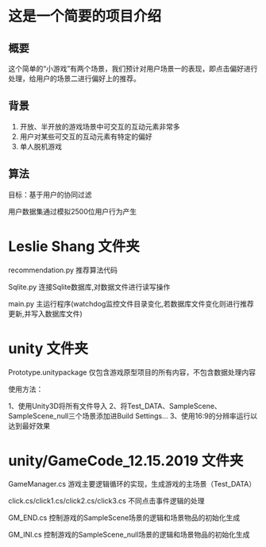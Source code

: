 # 这是一个简要的项目介绍

## 概要

这个简单的“小游戏”有两个场景，我们预计对用户场景一的表现，即点击偏好进行处理，给用户的场景二进行偏好上的推荐。

## 背景

1. 开放、半开放的游戏场景中可交互的互动元素非常多
2. 用户对某些可交互的互动元素有特定的偏好
3. 单人脱机游戏

## 算法

目标：基于用户的协同过滤

用户数据集通过模拟2500位用户行为产生



# Leslie Shang 文件夹

recommendation.py 推荐算法代码

Sqlite.py 连接Sqlite数据库,对数据文件进行读写操作

main.py 主运行程序(watchdog监控文件目录变化,若数据库文件变化则进行推荐更新,并写入数据库文件)

# unity 文件夹

Prototype.unitypackage 仅包含游戏原型项目的所有内容，不包含数据处理内容

使用方法：

1、使用Unity3D将所有文件导入
2、将Test_DATA、SampleScene、SampleScene_null三个场景添加进Build Settings...
3、使用16:9的分辨率运行以达到最好效果

# unity/GameCode_12.15.2019 文件夹

GameManager.cs 游戏主要逻辑循环的实现，生成游戏的主场景（Test_DATA）

click.cs/click1.cs/click2.cs/click3.cs 不同点击事件逻辑的处理

GM_END.cs 控制游戏的SampleScene场景的逻辑和场景物品的初始化生成

GM_INI.cs 控制游戏的SampleScene_null场景的逻辑和场景物品的初始化生成
